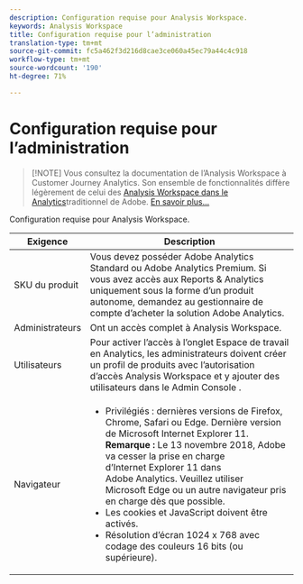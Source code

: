 ```yaml
---
description: Configuration requise pour Analysis Workspace.
keywords: Analysis Workspace
title: Configuration requise pour l’administration
translation-type: tm+mt
source-git-commit: fc5a462f3d216d8cae3ce060a45ec79a44c4c918
workflow-type: tm+mt
source-wordcount: '190'
ht-degree: 71%

---
```



# Configuration requise pour l’administration

>[!NOTE] Vous consultez la documentation de l’Analysis Workspace à Customer Journey Analytics. Son ensemble de fonctionnalités diffère légèrement de celui des [Analysis Workspace dans le Analytics](https://docs.adobe.com/content/help/fr-FR/analytics/analyze/analysis-workspace/home.html)traditionnel de Adobe. [En savoir plus...](/help/getting-started/cja-aa.md)

Configuration requise pour Analysis Workspace.

| Exigence | Description |
|--- |--- |
| SKU du produit | Vous devez posséder  Adobe Analytics Standard ou Adobe Analytics Premium. Si vous avez accès aux Reports &amp; Analytics uniquement sous la forme d’un produit autonome, demandez au gestionnaire de compte d’acheter la solution  Adobe Analytics. |
| Administrateurs | Ont un accès complet à Analysis Workspace. |
| Utilisateurs | Pour activer l’accès à l’onglet Espace de travail en Analytics, les administrateurs doivent créer un profil de produits avec l’autorisation d’accès Analysis Workspace et y ajouter des utilisateurs dans le Admin Console [](https://docs.adobe.com/content/help/fr-FR/analytics/admin/admin-console/permissions/product-profile.html). |
| Navigateur | <ul><li>Privilégiés : dernières versions de Firefox, Chrome, Safari ou Edge. Dernière version de Microsoft Internet Explorer 11. **Remarque :** Le 13 novembre 2018, Adobe va cesser la prise en charge d’Internet Explorer 11 dans Adobe Analytics. Veuillez utiliser Microsoft Edge ou un autre navigateur pris en charge dès que possible.</li><li>Les cookies et JavaScript doivent être activés.</li><li>Résolution d’écran 1024 x 768 avec codage des couleurs 16 bits (ou supérieure).</li></ul> |
